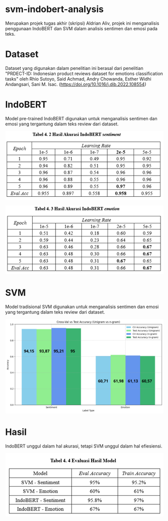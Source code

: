 # svm-indobert-analysis
Merupakan projek tugas akhir (skripsi) Aldrian Aliv, projek ini menganalisis penggunaan IndoBERT dan SVM dalam analisis sentimen dan emosi pada teks.

# Dataset
Dataset yang digunakan dalam penelitian ini berasal dari penelitian "PRDECT-ID: Indonesian product reviews dataset for emotions classification tasks" oleh Rhio Sutoyo, Said Achmad, Andry Chowanda, Esther Widhi Andangsari, Sani M. Isac. (https://doi.org/10.1016/j.dib.2022.108554)

# IndoBERT
Model pre-trained IndoBERT digunakan untuk menganalisis sentimen dan emosi yang tergantung dalam teks review dari dataset.

![IndoBERT Sentiment Acc](./img/sent-indobert.png)

![IndoBERT Emotion Acc](./img/emo-indobert.png)


# SVM
Model tradisional SVM digunakan untuk menganalisis sentimen dan emosi yang tergantung dalam teks review dari dataset.

![SVM Chart](./img/PPT%20Sidang%20Akhir%20(4).png)

# Hasil
IndoBERT unggul dalam hal akurasi, tetapi SVM unggul dalam hal efiesiensi.

![EVAL CHART](./img/eval-acc.png)